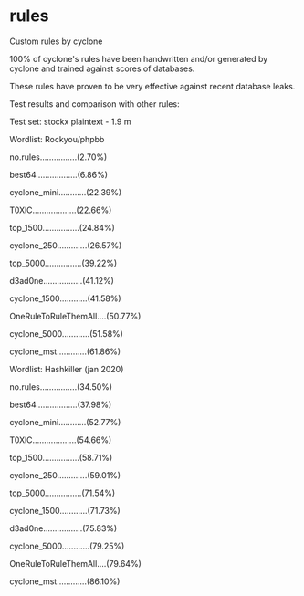# rules

Custom rules by cyclone

100% of cyclone's rules have been handwritten and/or generated by cyclone and trained against scores of databases.

These rules have proven to be very effective against recent database leaks.

Test results and comparison with other rules:

Test set: stockx plaintext - 1.9 m

Wordlist: Rockyou/phpbb

no.rules................(2.70%)

best64..................(6.86%)

cyclone_mini............(22.39%)

T0XlC...................(22.66%)

top_1500................(24.84%)

cyclone_250.............(26.57%)

top_5000................(39.22%)

d3ad0ne.................(41.12%)

cyclone_1500............(41.58%)

OneRuleToRuleThemAll....(50.77%)

cyclone_5000............(51.58%)

cyclone_mst.............(61.86%)

Wordlist: Hashkiller (jan 2020)

no.rules................(34.50%)

best64..................(37.98%)

cyclone_mini............(52.77%)

T0XlC...................(54.66%)

top_1500................(58.71%)

cyclone_250.............(59.01%)

top_5000................(71.54%)

cyclone_1500............(71.73%)

d3ad0ne.................(75.83%)

cyclone_5000............(79.25%)

OneRuleToRuleThemAll....(79.64%)

cyclone_mst.............(86.10%)
